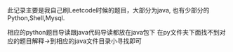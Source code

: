 此记录主要是我自己刷Leetcode时候的题目，大部分为java,
也有少部分的Python,Shell,Mysql.

相应的python题目导读跟java代码导读都放在java包下
在py文件夹下面找不到对应的题目解释->到相应的java文件目录小寻找即可
